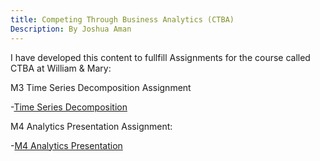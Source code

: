 ```yaml
---
title: Competing Through Business Analytics (CTBA)
Description: By Joshua Aman
---
```


I have developed this content to fullfill Assignments for the course called CTBA at William & Mary: 

M3 Time Series Decomposition Assignment

-[Time Series Decomposition](/TimeSeriesData/index.md)


M4 Analytics Presentation Assignment: 

-[M4 Analytics Presentation](/M4AnalyticsPresentation/index.md)
